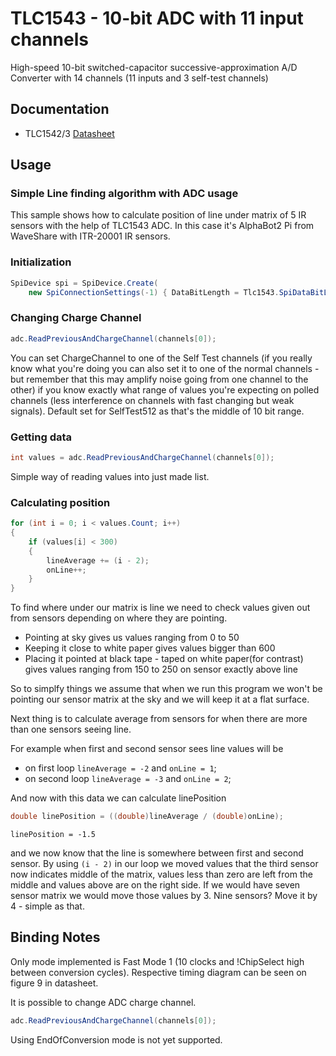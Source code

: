 # TLC1543 - 10-bit ADC with 11 input channels

High-speed 10-bit switched-capacitor successive-approximation A/D Converter with 14 channels (11 inputs and 3 self-test channels)

## Documentation

- TLC1542/3 [Datasheet](https://www.ti.com/lit/ds/symlink/tlc1543.pdf)

## Usage

### Simple Line finding algorithm with ADC usage

This sample shows how to calculate position of line under matrix of 5 IR sensors with the help of TLC1543 ADC. In this case it's AlphaBot2 Pi from WaveShare with ITR-20001 IR sensors.

### Initialization

```csharp
SpiDevice spi = SpiDevice.Create(
    new SpiConnectionSettings(-1) { DataBitLength = Tlc1543.SpiDataBitLength, ChipSelectLine = 5 });
```

### Changing Charge Channel

```csharp
adc.ReadPreviousAndChargeChannel(channels[0]);
```

You can set ChargeChannel to one of the Self Test channels (if you really know what you're doing you can also set it to one of the normal channels - but remember that this may amplify noise going from one channel to the other) if you know exactly what range of values you're expecting on polled channels (less interference on channels with fast changing but weak signals). Default set for SelfTest512 as that's the middle of 10 bit range.

### Getting data

```csharp
int values = adc.ReadPreviousAndChargeChannel(channels[0]);
```

Simple way of reading values into just made list.

### Calculating position

```csharp
for (int i = 0; i < values.Count; i++)
{
    if (values[i] < 300)
    {
        lineAverage += (i - 2);
        onLine++;
    }
}
```

To find where under our matrix is line we need to check values given out from sensors depending on where they are pointing.

- Pointing at sky gives us values ranging from 0 to 50
- Keeping it close to white paper gives values bigger than 600
- Placing it pointed at black tape - taped on white paper(for contrast) gives values ranging from 150 to 250 on sensor exactly above line

So to simplfy things we assume that when we run this program we won't be pointing our sensor matrix at the sky and we will keep it at a flat surface.

Next thing is to calculate average from sensors for when there are more than one sensors seeing line.

For example when first and second sensor sees line values will be

- on first loop `lineAverage = -2` and `onLine = 1`;
- on second loop `lineAverage = -3` and `onLine = 2`;

And now with this data we can calculate linePosition

```csharp
double linePosition = ((double)lineAverage / (double)onLine);
```

`linePosition = -1.5`

and we now know that the line is somewhere between first and second sensor. By using `(i - 2)` in our loop we moved values that the third sensor now indicates middle of the matrix, values less than zero are left from the middle and values above are on the right side. If we would have seven sensor matrix we would move those values by 3. Nine sensors? Move it by 4 - simple as that.

## Binding Notes

Only mode implemented is Fast Mode 1 (10 clocks and !ChipSelect high between conversion cycles).
Respective timing diagram can be seen on figure 9 in datasheet.

It is possible to change ADC charge channel.

```csharp
adc.ReadPreviousAndChargeChannel(channels[0]);
```

Using EndOfConversion mode is not yet supported.
